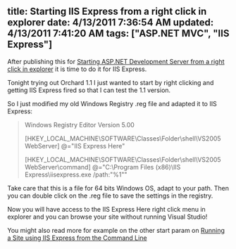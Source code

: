 title: Starting IIS Express from a right click in explorer
date: 4/13/2011 7:36:54 AM
updated: 4/13/2011 7:41:20 AM
tags: ["ASP.NET MVC", "IIS Express"]
---
After publishing this for [Starting ASP.NET Development Server from a right click in explorer](http://www.laurentkempe.com/post/Starting-ASPNET-Development-Server-from-a-right-click-in-explorer.aspx) it is time to do it for IIS Express.

Tonight trying out Orchard 1.1 I just wanted to start by right clicking and getting IIS Express fired so that I can test the 1.1 version.

So I just modified my old Windows Registry .reg file and adapted it to IIS Express: 

> Windows Registry Editor Version 5.00
> 
> [HKEY_LOCAL_MACHINE\SOFTWARE\Classes\Folder\shell\VS2005 WebServer]
> @="IIS Express Here"
> 
> [HKEY_LOCAL_MACHINE\SOFTWARE\Classes\Folder\shell\VS2005 WebServer\command]
> @="C:\\Program Files (x86)\\IIS Express\\iisexpress.exe /path:\"%1\""

Take care that this is a file for 64 bits Windows OS, adapt to your path. Then you can double click on the .reg file to save the settings in the registry.

Now you will have access to the IIS Express Here right click menu in explorer and you can browse your site without running Visual Studio!

You might also read more for example on the other start param on [Running a Site using IIS Express from the Command Line](http://learn.iis.net/page.aspx/870/running-iis-express-from-the-command-line/)
